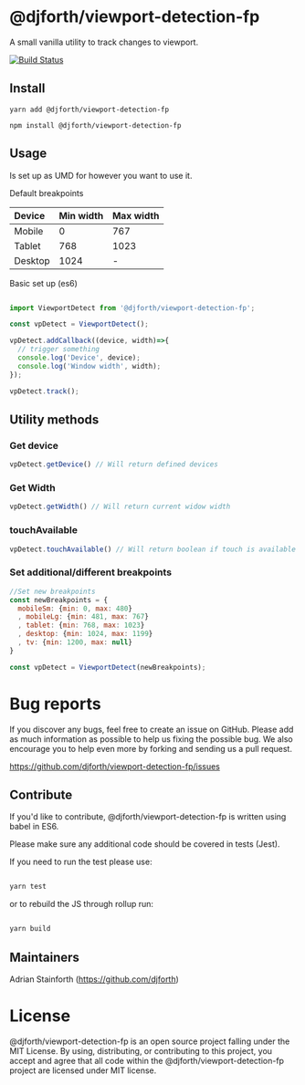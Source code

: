 # @djforth/viewport-detection-fp

A small vanilla utility to track changes to viewport.

[![Build Status](https://semaphoreci.com/api/v1/djforth/viewport-detection-fp/branches/master/badge.svg)](https://semaphoreci.com/djforth/viewport-detection-fp)

## Install

```
yarn add @djforth/viewport-detection-fp

npm install @djforth/viewport-detection-fp
```

## Usage

Is set up as UMD for however you want to use it.

Default breakpoints


Device | Min width | Max width
:-------|:-------|:-------
Mobile | 0 | 767
Tablet | 768 | 1023
Desktop | 1024 | -

Basic set up (es6)

```javascript

import ViewportDetect from '@djforth/viewport-detection-fp';

const vpDetect = ViewportDetect();

vpDetect.addCallback((device, width)=>{
  // trigger something
  console.log('Device', device);
  console.log('Window width', width);
});

vpDetect.track();

```

## Utility methods

### Get device

```javascript
vpDetect.getDevice() // Will return defined devices
```

### Get Width

```javascript
vpDetect.getWidth() // Will return current widow width
```

### touchAvailable

```javascript
vpDetect.touchAvailable() // Will return boolean if touch is available
```

### Set additional/different breakpoints

```javascript
//Set new breakpoints
const newBreakpoints = {
  mobileSm: {min: 0, max: 480}
  , mobileLg: {min: 481, max: 767}
  , tablet: {min: 768, max: 1023}
  , desktop: {min: 1024, max: 1199}
  , tv: {min: 1200, max: null}
}

const vpDetect = ViewportDetect(newBreakpoints);

```


# Bug reports

If you discover any bugs, feel free to create an issue on GitHub. Please add as much information as possible to help us fixing the possible bug. We also encourage you to help even more by forking and sending us a pull request.

https://github.com/djforth/viewport-detection-fp/issues

## Contribute

If you'd like to contribute, @djforth/viewport-detection-fp is written using babel in ES6.

Please make sure any additional code should be covered in tests (Jest).

If you need to run the test please use:

``` bash

yarn test

```

or to rebuild the JS through rollup run:

``` bash

yarn build

```

## Maintainers

Adrian Stainforth (https://github.com/djforth)

# License

@djforth/viewport-detection-fp is an open source project falling under the MIT License. By using, distributing, or contributing to this project, you accept and agree that all code within the @djforth/viewport-detection-fp project are licensed under MIT license.